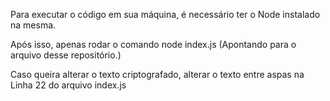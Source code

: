 Para executar o código em sua máquina, é necessário ter o Node instalado na mesma.

Após isso, apenas rodar o comando node index.js (Apontando para o arquivo desse repositório.)

Caso queira alterar o texto criptografado, alterar o texto entre aspas na Linha 22 do arquivo index.js
